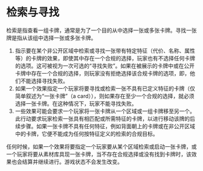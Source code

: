 # 检索与寻找

检索是指查看一组卡牌，通常是为了一个目的从中选择一张或多张卡牌。寻找一张牌是指从该组中选择一张或多张卡牌。

1. 指示要在某个非公开区域中检索或寻找一张带有特定特征（代价、名称、属性等）的卡牌的效果，即使其中存在一个合规的选择，玩家也有不选择任何卡牌的选项。这可被视为一次可选的“寻找失败”。如果在被展示的卡牌中或在公开卡牌中存在一个合规的选择，则玩家没有拒绝选择该合规卡牌的选项，即，他们不能选择寻找失败。
2. 如果一个效果指定一个玩家将要寻找或检索一张不具有已定义特征的卡牌（仅简单叙述为“一张卡牌”（a card）），则如果存在至少一个合规的选择，就必须选择一张卡牌。在这种情况下，玩家不能寻找失败。
3. 一些效果可能会要求一个玩家将一张卡牌从一个区域或一组卡牌移至另一个。此行动要求玩家检索一张具有相匹配或所需特征的卡牌，以进行移动该牌的后续步骤。如果一张卡牌不具有任何特征，例如背面朝上的卡牌或在非公开区域中的卡牌，它便不能成为任何按特征定义的检索的合规目标。

任何时候，如果一个效果将要指定一个玩家要从某个区域检索或启动一张卡牌，或一个玩家将要从素材库具现一张卡牌，当不存在合规选择或没有找到卡牌时，该效果也会结算并继续进行。游戏状态不会发生改变。
